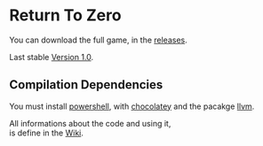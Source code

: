 # Return To Zero
You can download the full game, in the [releases](https://github.com/eVisualUser/Return-To-Zero/releases).

Last stable [Version 1.0](https://github.com/eVisualUser/Return-To-Zero/releases/download/v1.0/Build.1.0.zip).

## Compilation Dependencies
You must install [powershell](https://docs.microsoft.com/fr-fr/powershell/scripting/install/installing-powershell?view=powershell-7.2),
with [chocolatey](https://community.chocolatey.org/) and the pacakge [llvm](https://community.chocolatey.org/packages/llvm).

All informations about the code and using it,<br/>
is define in the [Wiki](https://github.com/eVisualUser/Return-To-Zero/wiki).
